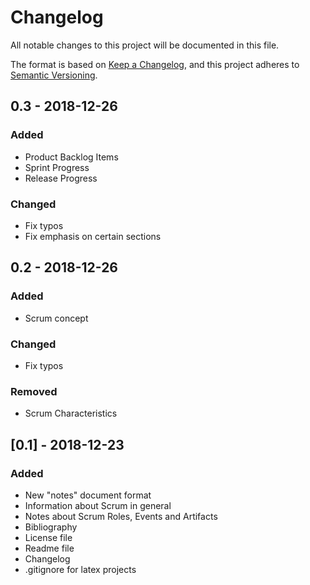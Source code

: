 # Changelog
All notable changes to this project will be documented in this file.

The format is based on [Keep a Changelog](https://keepachangelog.com/en/1.0.0/),
and this project adheres to [Semantic Versioning](https://semver.org/spec/v2.0.0.html).

## 0.3 - 2018-12-26
### Added
- Product Backlog Items 
- Sprint Progress
- Release Progress

### Changed
- Fix typos
- Fix emphasis on certain sections

## 0.2 - 2018-12-26
### Added
- Scrum concept

### Changed
- Fix typos

### Removed
- Scrum Characteristics


## [0.1] - 2018-12-23
### Added
- New "notes" document format
- Information about Scrum in general
- Notes about Scrum Roles, Events and Artifacts
- Bibliography
- License file
- Readme file
- Changelog
- .gitignore for latex projects